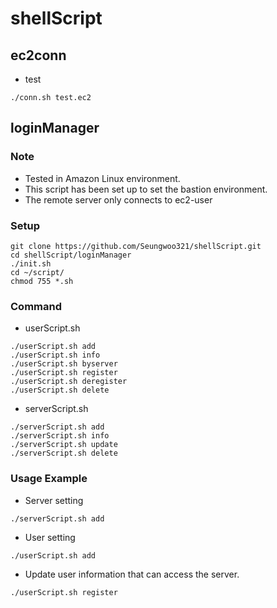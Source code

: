 # shellScript


## ec2conn 
* test
```
./conn.sh test.ec2 
```


## loginManager 


### Note
* Tested in Amazon Linux environment.
* This script has been set up to set the bastion environment.
* The remote server only connects to ec2-user


### Setup
```
git clone https://github.com/Seungwoo321/shellScript.git
cd shellScript/loginManager 
./init.sh 
cd ~/script/
chmod 755 *.sh
```

### Command 

* userScript.sh 
```
./userScript.sh add
./userScript.sh info
./userScript.sh byserver
./userScript.sh register
./userScript.sh deregister
./userScript.sh delete
```
* serverScript.sh
```
./serverScript.sh add
./serverScript.sh info
./serverScript.sh update
./serverScript.sh delete
```


### Usage Example


* Server setting 
```
./serverScript.sh add
```

* User setting 
```
./userScript.sh add 
```

* Update user information that can access the server.
```
./userScript.sh register 
```


